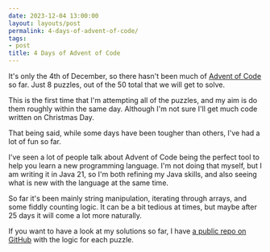 ```yaml
---
date: 2023-12-04 13:00:00
layout: layouts/post
permalink: 4-days-of-advent-of-code/
tags:
- post
title: 4 Days of Advent of Code
---
```


It's only the 4th of December, so there hasn't been much of [Advent of Code][aoc] so far. Just 8 puzzles, out of the 50 total that we will get to solve.

This is the first time that I'm attempting all of the puzzles, and my aim is do them roughly within the same day. Although I'm not sure I'll get much code written on Christmas Day. 

That being said, while some days have been tougher than others, I've had a lot of fun so far.

I've seen a lot of people talk about Advent of Code being the perfect tool to help you learn a new programming language. I'm not doing that myself, but I am writing it in Java 21, so I'm both refining my Java skills, and also seeing what is new with the language at the same time.

So far it's been mainly string manipulation, iterating through arrays, and some fiddly counting logic. It can be a bit tedious at times, but maybe after 25 days it will come a lot more naturally.

If you want to have a look at my solutions so far, I have [a public repo on GitHub][gh] with the logic for each puzzle.

[aoc]: https://adventofcode.com
[gh]: https://github.com/chrishannah/advent-of-code-2023